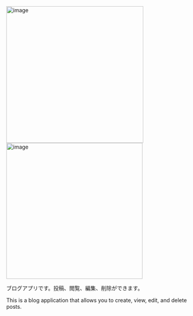 <img width="362" alt="image" src="https://github.com/ShinYasuda1/blog/assets/124539796/31853f83-0ea8-431d-a333-79cea6d0e271">

<img width="360" alt="image" src="https://github.com/ShinYasuda1/blog/assets/124539796/5461bdb9-7055-4e17-a1b3-da36655d8131">

ブログアプリです。投稿、閲覧、編集、削除ができます。

This is a blog application that allows you to create, view, edit, and delete posts.

